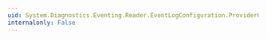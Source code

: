```yaml
---
uid: System.Diagnostics.Eventing.Reader.EventLogConfiguration.ProviderControlGuid
internalonly: False
---
```

